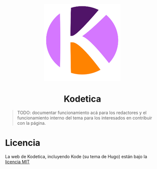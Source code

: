 <div style="text-align: center;">
    <img src="./static/logo.png" width=250 height=250 alt="Logo de Kodetica" />
    <h1>Kodetica</h1>
</div>

> TODO: documentar funcionamiento acá para los redactores
> y el funcionamiento interno del tema para los interesados
> en contribuir con la página.

# Licencia

La web de Kodetica, incluyendo Kode (su tema de Hugo) están
bajo la [licencia MIT](./LICENSE)
